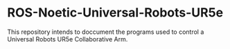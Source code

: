 # ROS-Noetic-Universal-Robots-UR5e

This repository intends to doccument the programs used to control a Universal Robots UR5e Collaborative Arm.
